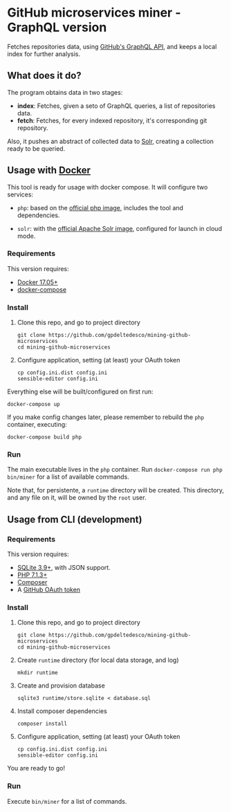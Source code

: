 # GitHub microservices miner - GraphQL version

Fetches repositories data, using [GitHub's GraphQL API], and keeps a local index for
further analysis.

[GitHub's GraphQL API]: https://developer.github.com/v4/

## What does it do?

The program obtains data in two stages:
  - **index**: Fetches, given a seto of GraphQL queries, a list of repositories data.
  - **fetch**: Fetches, for every indexed repository, it's corresponding git repository.

Also, it pushes an abstract of collected data to [Solr], creating a collection ready
to be queried.

[Solr]: http://lucene.apache.org/solr/

## Usage with [Docker]

[Docker]: https://www.docker.com

This tool is ready for usage with docker compose. It will configure two services:

 - `php`: based on the [official php image](https://hub.docker.com/_/php/), includes
   the tool and dependencies.

 - `solr`: with the [official Apache Solr image](https://hub.docker.com/_/solr/),
   configured for launch in cloud mode.

### Requirements

This version requires:

 - [Docker 17.05+](https://www.docker.com)
 - [docker-compose](https://docs.docker.com/compose/)

### Install

 1. Clone this repo, and go to project directory
    ```
    git clone https://github.com/gpdeltedesco/mining-github-microservices
    cd mining-github-microservices
    ```

 2. Configure application, setting (at least) your OAuth token
    ```
    cp config.ini.dist config.ini
    sensible-editor config.ini
    ```

Everything else will be built/configured on first run:

```
docker-compose up
```

If you make config changes
later, please remember to rebuild the `php` container, executing:

```
docker-compose build php
```

### Run

The main executable lives in the `php` container. Run `docker-compose run php bin/miner`
for a list of available commands.

Note that, for persistente, a `runtime` directory will be created. This directory,
and any file on it, will be owned by the `root` user.

## Usage from CLI (development)

### Requirements

This version requires:

 - [SQLite 3.9+](https://www.sqlite.org), with JSON support.
 - [PHP 7.1.3+](http://php.net)
 - [Composer](https://getcomposer.org/)
 - A [GitHub OAuth token](https://help.github.com/articles/creating-an-access-token-for-command-line-use/)

### Install

 1. Clone this repo, and go to project directory
    ```
    git clone https://github.com/gpdeltedesco/mining-github-microservices
    cd mining-github-microservices
    ```

 2. Create `runtime` directory (for local data storage, and log)
    ```
    mkdir runtime
    ```

 3. Create and provision database
    ```
    sqlite3 runtime/store.sqlite < database.sql
    ```

 4. Install composer dependencies
    ```
    composer install
    ```

 5. Configure application, setting (at least) your OAuth token
    ```
    cp config.ini.dist config.ini
    sensible-editor config.ini
    ```

You are ready to go!

### Run

Execute `bin/miner` for a list of commands.
